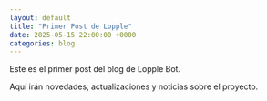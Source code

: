 ```yaml
---
layout: default
title: "Primer Post de Lopple"
date: 2025-05-15 22:00:00 +0000
categories: blog
---
```


Este es el primer post del blog de Lopple Bot.

Aquí irán novedades, actualizaciones y noticias sobre el proyecto.
